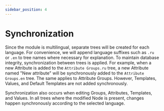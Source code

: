 ```yaml
---
sidebar_position: 4
---
```


# Synchronization

Since the module is multilingual, separate trees will be created for each language. For convenience, we will append language suffixes such as `.ru` or `.en` to tree names where necessary for explanation. To maintain database integrity, synchronization between trees is applied. For example, when a new Attribute is added to the `Attribute Groups.ru` tree, a new Attribute named "New attribute" will be synchronously added to the `Attribute Groups.en` tree. The same applies to Attribute Groups. However, Templates, Values, and Default Templates are not added synchronously.

Synchronization also occurs when editing Groups, Attributes, Templates, and Values. In all trees where the modified Node is present, changes happen synchronously according to the selected language.
